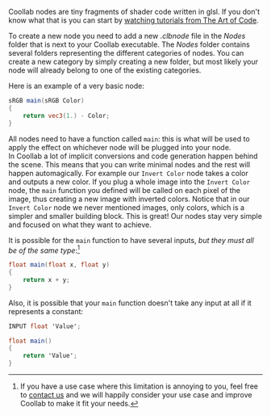 
Coollab nodes are tiny fragments of shader code written in glsl. If you don't know what that is you can start by [watching tutorials from The Art of Code](https://youtu.be/u5HAYVHsasc).

To create a new node you need to add a new *.clbnode* file in the *Nodes* folder that is next to your Coollab executable. The *Nodes* folder contains several folders representing the different categories of nodes. You can create a new category by simply creating a new folder, but most likely your node will already belong to one of the existing categories.

Here is an example of a very basic node:
```glsl title="Invert Color.clbnode"
sRGB main(sRGB Color)
{
    return vec3(1.) - Color;
}
```

All nodes need to have a function called `main`: this is what will be used to apply the effect on whichever node will be plugged into your node.<br/>
In Coollab a lot of implicit conversions and code generation happen behind the scene. This means that you can write minimal nodes and the rest will happen automagically. For example our `Invert Color` node takes a color and outputs a new color. If you plug a whole image into the `Invert Color` node, the `main` function you defined will be called on each pixel of the image, thus creating a new image with inverted colors. Notice that in our `Invert Color` node we never mentioned images, only colors, which is a simpler and smaller building block. This is great! Our nodes stay very simple and focused on what they want to achieve.

It is possible for the `main` function to have several inputs, *but they must all be of the same type*:[^1]

```glsl title="Add.clbnode"
float main(float x, float y)
{
    return x + y;
}
```

[^1]: If you have a use case where this limitation is annoying to you, feel free to [contact us](https://github.com/CoolLibs/Lab/issues/new?assignees=&labels=enhancement%2Ctriage&template=feature-suggestion.yaml&title=%5BFeature%5D+) and we will happily consider your use case and improve Coollab to make it fit your needs.

Also, it is possible that your `main` function doesn't take any input at all if it represents a constant:

```glsl title="Float Value.clbnode"
INPUT float 'Value';

float main()
{
    return 'Value';
}
```